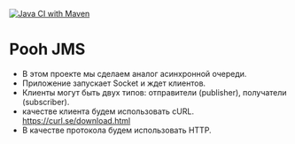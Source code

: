 [![Java CI with Maven](https://github.com/ilspaces2/job4j_pooh/actions/workflows/maven.yml/badge.svg)](https://github.com/ilspaces2/job4j_pooh/actions/workflows/maven.yml)
# Pooh JMS

* В этом проекте мы сделаем аналог асинхронной очереди.
* Приложение запускает Socket и ждет клиентов.
* Клиенты могут быть двух типов: отправители (publisher), получатели (subscriber).
* качестве клиента будем использовать cURL. https://curl.se/download.html
* В качестве протокола будем использовать HTTP. 